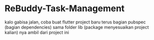 # ReBuddy-Task-Management

kalo gabisa jalan, coba buat flutter project baru terus bagian pubspec (bagian dependencies) sama folder lib (package menyesuaikan project kalian) nya ambil dari project ini

